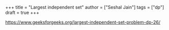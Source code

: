 +++
title = "Largest independent set"
author = ["Seshal Jain"]
tags = ["dp"]
draft = true
+++

<https://www.geeksforgeeks.org/largest-independent-set-problem-dp-26/>
